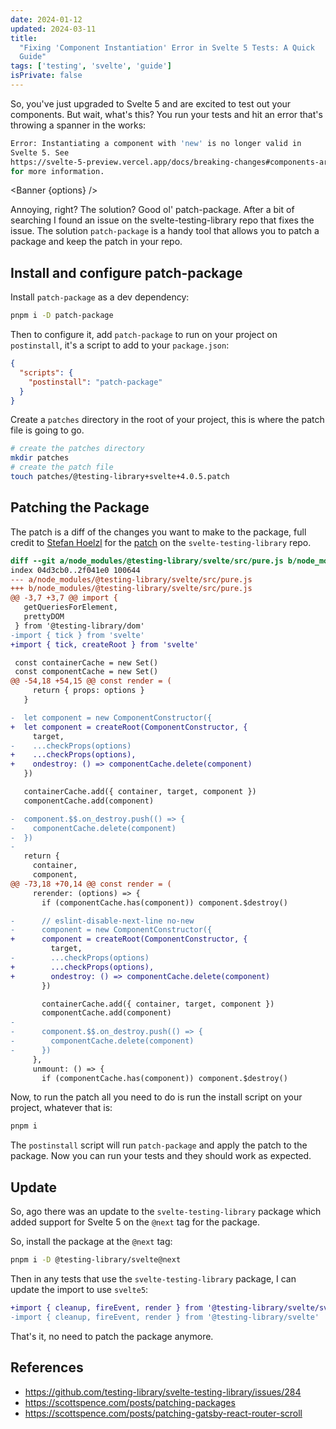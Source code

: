 ```yaml
---
date: 2024-01-12
updated: 2024-03-11
title:
  "Fixing 'Component Instantiation' Error in Svelte 5 Tests: A Quick
  Guide"
tags: ['testing', 'svelte', 'guide']
isPrivate: false
---
```


<script>
  import { Banner } from '$lib/components'
  import { DateDistance } from '$lib/components'

  const options = {
    type: 'info',
    message: `The testing library has been updated. If you're not
      seeing this error in your tests, don't worry. Check 
      out the <a href="#update">update</a> at the end of the post 
      for the simpler approach.
    `
  }
</script>

So, you've just upgraded to Svelte 5 and are excited to test out your
components. But wait, what's this? You run your tests and hit an error
that's throwing a spanner in the works:

```bash
Error: Instantiating a component with 'new' is no longer valid in
Svelte 5. See
https://svelte-5-preview.vercel.app/docs/breaking-changes#components-are-no-longer-classes
for more information.
```

<Banner {options} />

Annoying, right? The solution? Good ol' patch-package. After a bit of
searching I found an issue on the svelte-testing-library repo that
fixes the issue. The solution `patch-package` is a handy tool that
allows you to patch a package and keep the patch in your repo.

## Install and configure patch-package

Install `patch-package` as a dev dependency:

```bash
pnpm i -D patch-package
```

Then to configure it, add `patch-package` to run on your project on
`postinstall`, it's a script to add to your `package.json`:

```json
{
  "scripts": {
    "postinstall": "patch-package"
  }
}
```

Create a `patches` directory in the root of your project, this is
where the patch file is going to go.

```bash
# create the patches directory
mkdir patches
# create the patch file
touch patches/@testing-library+svelte+4.0.5.patch
```

## Patching the Package

The patch is a diff of the changes you want to make to the package,
full credit to [Stefan Hoelzl](https://github.com/stefanhoelzl) for
the
[patch](https://github.com/testing-library/svelte-testing-library/issues/284)
on the `svelte-testing-library` repo.

```diff
diff --git a/node_modules/@testing-library/svelte/src/pure.js b/node_modules/@testing-library/svelte/src/pure.js
index 04d3cb0..2f041e0 100644
--- a/node_modules/@testing-library/svelte/src/pure.js
+++ b/node_modules/@testing-library/svelte/src/pure.js
@@ -3,7 +3,7 @@ import {
   getQueriesForElement,
   prettyDOM
 } from '@testing-library/dom'
-import { tick } from 'svelte'
+import { tick, createRoot } from 'svelte'

 const containerCache = new Set()
 const componentCache = new Set()
@@ -54,18 +54,15 @@ const render = (
     return { props: options }
   }

-  let component = new ComponentConstructor({
+  let component = createRoot(ComponentConstructor, {
     target,
-    ...checkProps(options)
+    ...checkProps(options),
+    ondestroy: () => componentCache.delete(component)
   })

   containerCache.add({ container, target, component })
   componentCache.add(component)

-  component.$$.on_destroy.push(() => {
-    componentCache.delete(component)
-  })
-
   return {
     container,
     component,
@@ -73,18 +70,14 @@ const render = (
     rerender: (options) => {
       if (componentCache.has(component)) component.$destroy()

-      // eslint-disable-next-line no-new
-      component = new ComponentConstructor({
+      component = createRoot(ComponentConstructor, {
         target,
-        ...checkProps(options)
+        ...checkProps(options),
+        ondestroy: () => componentCache.delete(component)
       })

       containerCache.add({ container, target, component })
       componentCache.add(component)
-
-      component.$$.on_destroy.push(() => {
-        componentCache.delete(component)
-      })
     },
     unmount: () => {
       if (componentCache.has(component)) component.$destroy()
```

Now, to run the patch all you need to do is run the install script on
your project, whatever that is:

```bash
pnpm i
```

The `postinstall` script will run `patch-package` and apply the patch
to the package. Now you can run your tests and they should work as
expected.

## Update

So, <DateDistance date='2024-02-16' /> ago there was an update to the
`svelte-testing-library` package which added support for Svelte 5 on
the `@next` tag for the package.

So, install the package at the `@next` tag:

```bash
pnpm i -D @testing-library/svelte@next
```

Then in any tests that use the `svelte-testing-library` package, I can
update the import to use `svelte5`:

```diff
+import { cleanup, fireEvent, render } from '@testing-library/svelte/svelte5'
-import { cleanup, fireEvent, render } from '@testing-library/svelte'
```

That's it, no need to patch the package anymore.

## References

- https://github.com/testing-library/svelte-testing-library/issues/284
- https://scottspence.com/posts/patching-packages
- https://scottspence.com/posts/patching-gatsby-react-router-scroll

